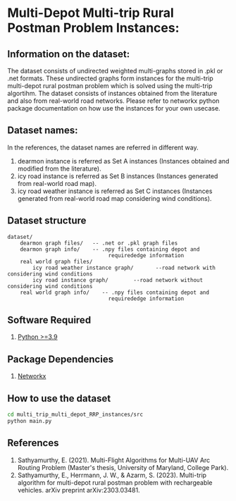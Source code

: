# Multi-Depot Multi-trip Rural Postman Problem Instances:


## Information on the dataset:
The dataset consists of undirected weighted multi-graphs stored in .pkl or .net formats. These undirected graphs form instances for the multi-trip multi-depot rural postman problem which is solved using the multi-trip algortihm. The dataset consists of instances obtained from the literature and also from real-world road networks. Please refer to networkx python package documentation on how use the instances for your own usecase.

## Dataset names:
In the references, the dataset names are referred in different way.

1. dearmon instance is referred as Set A instances (Instances obtained and modified from the literature).
2. icy road instance is referred as Set B instances (Instances generated from real-world road map).
3. icy road weather instance is referred as Set C instances (Instances generated from real-world road map considering wind conditions).

## Dataset structure
```
dataset/
    dearmon graph files/   -- .net or .pkl graph files
    dearmon graph info/    -- .npy files containing depot and
                                requirededge information
    real world graph files/
        icy road weather instance graph/       --road network with considering wind conditions
        icy road instance graph/        --road network without considering wind conditions
    real world graph info/    -- .npy files containing depot and
                                requirededge information

```


## Software Required
1. [Python >=3.9](https://www.python.org/downloads/release/python-390/)

## Package Dependencies
1. [Networkx](https://networkx.org/documentation/stable/index.html)


## How to use the dataset
```bash
cd multi_trip_multi_depot_RRP_instances/src
python main.py
```

## References
1. Sathyamurthy, E. (2021). Multi-Flight Algorithms for Multi-UAV Arc Routing Problem (Master's thesis, University of Maryland, College Park).
2. Sathyamurthy, E., Herrmann, J. W., & Azarm, S. (2023). Multi-trip algorithm for multi-depot rural postman problem with rechargeable vehicles. arXiv preprint arXiv:2303.03481.
